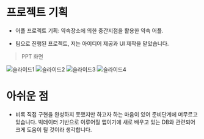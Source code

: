 # 프로젝트 기획
* 어플 프로젝트 기획: 약속장소에 의한 중간지점을 활용한 약속 어플. 

* 팀으로 진행된 프로젝트, 저는 아이디어 제공과 UI 제작을 맡았습니다.

> PPT 화면


![슬라이드1](https://user-images.githubusercontent.com/117168607/200131747-94476c10-5936-403c-ac53-c6410464b30f.JPG)
![슬라이드2](https://user-images.githubusercontent.com/117168607/200131760-5782819e-2e3a-44b4-9e96-32f88180c82e.JPG)
![슬라이드3](https://user-images.githubusercontent.com/117168607/200131765-00793031-eec5-4961-8040-221cfcbbc6bd.JPG)
![슬라이드4](https://user-images.githubusercontent.com/117168607/200131768-a18ea1d5-501a-4e7b-b571-a8c4995d9b87.JPG)
<br/>


# 아쉬운 점
* 비록 직접 구현을 완성하지 못했지만 하고자 하는 마음이 있어 준비단계에 머무르고 있습니다. 빅데이터 기반으로 이루어질 앱이기에 새로 배우고 있는 DB와 관련되어 크게 도움이 될 것이라 생각합니다.
